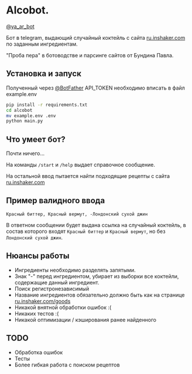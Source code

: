 # Alcobot.
[@ya_ar_bot](https://t.me/ya_ar_bot)

Бот в telegram, выдающий случайный коктейль с сайта [ru.inshaker.com](https://ru.inshaker.com/) по заданным ингредиентам.

"Проба пера" в ботоводстве и парсинге сайтов от Бундина Павла.

## Установка и запуск
Полученный через [@BotFather](https://t.me/botfather) API_TOKEN необходимо вписать в файл example.env
```bash
pip install -r requirements.txt
cd alcobot
mv example.env .env
python main.py
```

## Что умеет бот?
Почти ничего...

На команды ```/start``` и ```/help``` выдает справочное сообщение.

На остальной ввод пытается найти подходящие рецепты с сайта [ru.inshaker.com](https://ru.inshaker.com/)

## Пример валидного ввода
```Красный биттер, Красный вермут, -Лондонский сухой джин```

В ответном сообщении будет выдана ссылка на случайный коктейль, в состав которого входят ```Красный биттер``` и ```Красный вермут```, но без ```Лондонский сухой джин```.

## Нюансы работы
- Ингредиенты необходимо разделять запятыми.
- Знак "-" перед ингредиентом, убирает из выборки все коктейли, содержащие данный ингредиент.
- Поиск регистронезависимый
- Название ингредиентов обязательно должно быть как на странице [ru.inshaker.com/goods](https://ru.inshaker.com/goods/)
- Никакой внятной обработки ошибок :(
- Никаких тестов :(
- Никакой оптимизации / кэширования ранее найденного

## TODO
- Обработка ошибок
- Тесты
- Более гибкая работа с поиском рецептов
